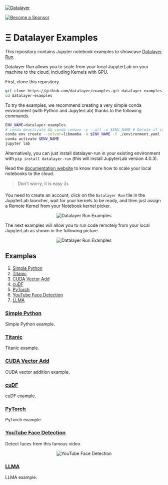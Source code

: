 [![Datalayer](https://assets.datalayer.tech/datalayer-25.svg)](https://datalayer.io)

[![Become a Sponsor](https://img.shields.io/static/v1?label=Become%20a%20Sponsor&message=%E2%9D%A4&logo=GitHub&style=flat&color=1ABC9C)](https://github.com/sponsors/datalayer)

# Ξ Datalayer Examples

This repository contains Jupyter notebook examples to showcase [Datalayer Run](https://datalayer.run).

Datalayer Run allows you to scale from your local JupyterLab on your machine to the cloud, including Kernels with GPU.

First, clone this repository.

```bash
git clone https://github.com/datalayer/examples.git datalayer-examples
cd datalayer-examples
```

To try the examples, we recommend creating a very simple conda environment (with Python and JupyterLab) thanks to the following commands.

```bash
ENV_NAME=datalayer-examples
# conda deactivate && conda remove -y --all -n $ENV_NAME # Delete if it already exists.
conda env create --solver=libmamba -n $ENV_NAME -f ./environment.yaml
conda activate $ENV_NAME
jupyter lab
```

Alternatively, you can just install datalayer-run in your existing environment with `pip install datalayer-run` (this will install JupyterLab version 4.0.3).

Read the [documentation website](https://docs.datalayer.run/docs) to know more how to scale your local notebooks to the cloud.

> Don't worry, it is easy 👍.

You need to create an account, click on the `Datalayer Run` tile in the JupyterLab launcher, wait for your kernels to be ready, and then just assign a Remote Kernel from your Notebook kernel picker.

<div align="center" style="text-align: center">
  <img alt="Datalayer Run Examples" src="https://datalayer-examples.s3.amazonaws.com/datalayer-run-examples/kernel-selector-choice.png" />
</div>

The next examples will allow you to run code remotely from your local JupyterLab as shown in the following picture.

<div align="center" style="text-align: center">
  <img alt="Datalayer Run Examples" src="https://datalayer-examples.s3.amazonaws.com/datalayer-run-examples/datalayer-run-examples.png" />
</div>

## Examples

1. [Simple Python](#simple-python)
1. [Titanic](#titanic)
1. [CUDA Vector Add](#cuda-vector-add)
1. [cuDF](#cudf)
1. [PyTorch](#pytorch)
1. [YouTube Face Detection](#youtube-face-detection)
1. [LLMA](#llma)

### [Simple Python](https://github.com/datalayer/examples/tree/main/python-simple)

Simple Python example.

### [Titanic](https://github.com/datalayer/examples/tree/main/titanic)

Titanic example.

### [CUDA Vector Add](https://github.com/datalayer/examples/tree/main/vectoradd-gpu)

CUDA vector addition example.

### [cuDF](https://github.com/datalayer/examples/tree/main/cudf-gpu)

cuDF example.

### [PyTorch](https://github.com/datalayer/examples/tree/main/pytorch-gpu)

PyTorch example.

### [YouTube Face Detection](https://github.com/datalayer/examples/tree/main/youtube-face-detection)

Detect faces from this famous video.

<div align="center" style="text-align: center">
  <img alt="YouTube Face Detection" src="https://datalayer-examples.s3.amazonaws.com/datalayer-run-examples/youtube-face-detection.png" />
</div>

### [LLMA](https://github.com/datalayer/examples/tree/main/llama-gpu)

LLMA example.
